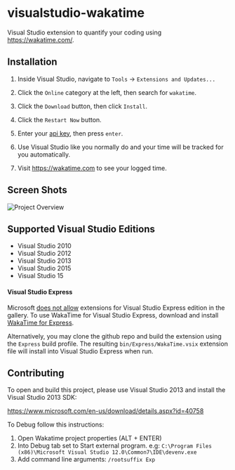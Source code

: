 visualstudio-wakatime
=====================

Visual Studio extension to quantify your coding using https://wakatime.com/.


Installation
------------

1. Inside Visual Studio, navigate to `Tools` -> `Extensions and Updates...`

2. Click the `Online` category at the left, then search for `wakatime`.

3. Click the `Download` button, then click `Install`.

4. Click the `Restart Now` button.

3. Enter your [api key](https://wakatime.com/settings#apikey), then press `enter`.

4. Use Visual Studio like you normally do and your time will be tracked for you automatically.

5. Visit https://wakatime.com to see your logged time.


Screen Shots
------------

![Project Overview](https://wakatime.com/static/img/ScreenShots/Screen-Shot-2016-03-21.png)


Supported Visual Studio Editions
--------------------------------

* Visual Studio 2010
* Visual Studio 2012
* Visual Studio 2013
* Visual Studio 2015
* Visual Studio 15

#### Visual Studio Express

Microsoft [does not allow](https://visualstudiomagazine.com/articles/2014/05/21/no-extensions-for-visual-studio-express.aspx) extensions for Visual Studio Express edition in the gallery.
To use WakaTime for Visual Studio Express, download and install [WakaTime for Express](https://github.com/wakatime/visualstudio-wakatime/releases/download/7.0.1/WakaTime-express-v7.0.1.vsix).

Alternatively, you may clone the github repo and build the extension using the `Express` build profile.
The resulting `bin/Express/WakaTime.vsix` extension file will install into Visual Studio Express when run.


Contributing
------------

To open and build this project, please use Visual Studio 2013 and install the Visual Studio 2013 SDK:

https://www.microsoft.com/en-us/download/details.aspx?id=40758

To Debug follow this instructions:

1. Open Wakatime project properties (ALT + ENTER)
2. Into Debug tab set to Start external program. e.g: ```C:\Program Files (x86)\Microsoft Visual Studio 12.0\Common7\IDE\devenv.exe```
3. Add command line arguments: ```/rootsuffix Exp```
